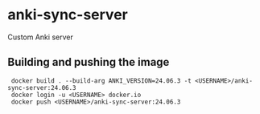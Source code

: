 # anki-sync-server

Custom Anki server

## Building and pushing the image

```
 docker build . --build-arg ANKI_VERSION=24.06.3 -t <USERNAME>/anki-sync-server:24.06.3
 docker login -u <USERNAME> docker.io
 docker push <USERNAME>/anki-sync-server:24.06.3
```
